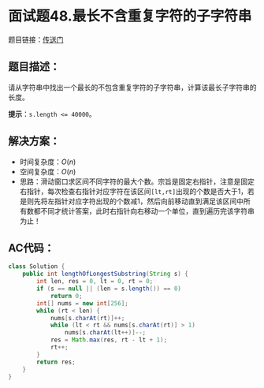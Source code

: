 # 面试题48.最长不含重复字符的子字符串
题目链接：[传送门]()

## 题目描述：
请从字符串中找出一个最长的不包含重复字符的子字符串，计算该最长子字符串的长度。

**提示**：`s.length <= 40000`。

## 解决方案：
- 时间复杂度：$O(n)$
- 空间复杂度：$O(n)$
- 思路：滑动窗口求区间不同字符的最大个数。宗旨是固定右指针，注意是固定右指针，每次检查右指针对应字符在该区间`[lt,rt]`出现的个数是否大于1，若是则先将左指针对应字符出现的个数减1，然后向前移动直到满足该区间中所有数都不同才统计答案，此时右指针向右移动一个单位，直到遍历完该字符串为止！

## AC代码：
```java
class Solution {
	public int lengthOfLongestSubstring(String s) {
		int len, res = 0, lt = 0, rt = 0;
		if (s == null || (len = s.length()) == 0)
			return 0;
		int[] nums = new int[256];
		while (rt < len) {
			nums[s.charAt(rt)]++;
			while (lt < rt && nums[s.charAt(rt)] > 1)
				nums[s.charAt(lt++)]--;
			res = Math.max(res, rt - lt + 1);
			rt++;
		}
		return res;
	}
}
```